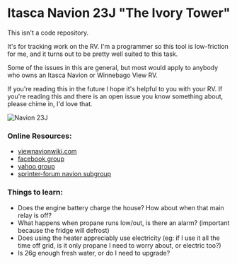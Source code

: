 # Itasca Navion 23J "The Ivory Tower"

This isn't a code repository.

It's for tracking work on the RV. I'm a programmer so this tool is low-friction for me, and it turns out to be pretty well suited to this task.

Some of the issues in this are general, but most would apply to anybody who owns an Itasca Navion or Winnebago View RV.

If you're reading this in the future I hope it's helpful to you with your RV. If you're reading this and there is an open issue you know something about, please chime in, I'd love that.

![Navion 23J](https://cloud.githubusercontent.com/assets/548809/15580313/08733dce-231d-11e6-92be-051a978b7844.JPG)

### Online Resources:

* [viewnavionwiki.com](http://viewnavionwiki.com)
* [facebook group](https://www.facebook.com/groups/2254528358/)
* [yahoo group](https://groups.yahoo.com/neo/groups/View-Navion/info)
* [sprinter-forum navion subgroup](http://sprinter-source.com/forum/forumdisplay.php?f=10)

### Things to learn:

* Does the engine battery charge the house? How about when that main relay is off?
* What happens when propane runs low/out, is there an alarm? (important because the fridge will defrost)
* Does using the heater appreciably use electricity (eg: if I use it all the time off grid, is it only propane I need to worry about, or electric too?)
* Is 26g enough fresh water, or do I need to upgrade?
